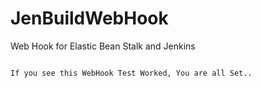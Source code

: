 # JenBuildWebHook
Web Hook for Elastic Bean Stalk and Jenkins
``````
``````
``````
If you see this WebHook Test Worked, You are all Set..
``````
``````
``````
